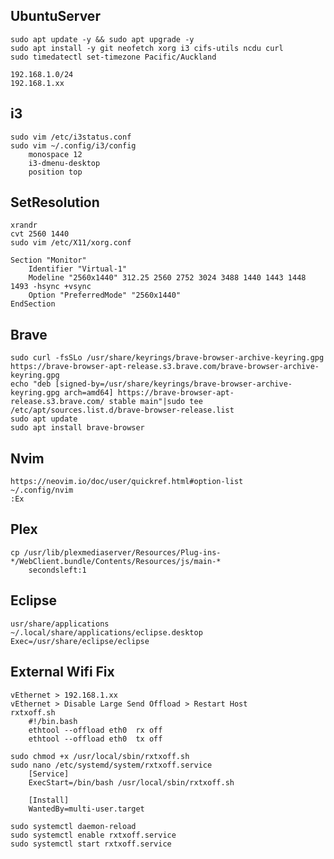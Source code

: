 ## UbuntuServer
    sudo apt update -y && sudo apt upgrade -y
    sudo apt install -y git neofetch xorg i3 cifs-utils ncdu curl
    sudo timedatectl set-timezone Pacific/Auckland

    192.168.1.0/24
    192.168.1.xx

## i3
    sudo vim /etc/i3status.conf
    sudo vim ~/.config/i3/config
        monospace 12
        i3-dmenu-desktop
        position top

## SetResolution
    xrandr
    cvt 2560 1440
    sudo vim /etc/X11/xorg.conf

    Section "Monitor"
        Identifier "Virtual-1"
        Modeline "2560x1440" 312.25 2560 2752 3024 3488 1440 1443 1448 1493 -hsync +vsync
        Option "PreferredMode" "2560x1440"
    EndSection

## Brave
    sudo curl -fsSLo /usr/share/keyrings/brave-browser-archive-keyring.gpg https://brave-browser-apt-release.s3.brave.com/brave-browser-archive-keyring.gpg
    echo "deb [signed-by=/usr/share/keyrings/brave-browser-archive-keyring.gpg arch=amd64] https://brave-browser-apt-release.s3.brave.com/ stable main"|sudo tee /etc/apt/sources.list.d/brave-browser-release.list
    sudo apt update
    sudo apt install brave-browser
    
## Nvim
    https://neovim.io/doc/user/quickref.html#option-list
    ~/.config/nvim
    :Ex

## Plex
    cp /usr/lib/plexmediaserver/Resources/Plug-ins-*/WebClient.bundle/Contents/Resources/js/main-*
        secondsleft:1

## Eclipse
    usr/share/applications
    ~/.local/share/applications/eclipse.desktop
    Exec=/usr/share/eclipse/eclipse

## External Wifi Fix
    vEthernet > 192.168.1.xx
    vEthernet > Disable Large Send Offload > Restart Host   
    rxtxoff.sh
        #!/bin.bash
        ethtool --offload eth0  rx off
        ethtool --offload eth0  tx off

    sudo chmod +x /usr/local/sbin/rxtxoff.sh
    sudo nano /etc/systemd/system/rxtxoff.service
        [Service]
        ExecStart=/bin/bash	/usr/local/sbin/rxtxoff.sh

        [Install]
        WantedBy=multi-user.target

    sudo systemctl daemon-reload
    sudo systemctl enable rxtxoff.service
    sudo systemctl start rxtxoff.service
